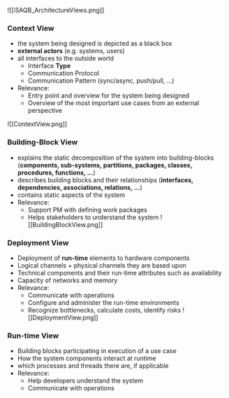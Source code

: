 
![[iSAQB_ArchitectureViews.png]]


### Context View
- the system being designed is depicted as a black box
- **external actors** (e.g. systems, users)
- all interfaces to the outside world
	- Interface **Type**
	- Communication Protocol
	- Communication Pattern (sync/async, push/pull, ...)
- Relevance:
	- Entry point and overview for the system being designed
	- Overview of the most important use cases from an external perspective

![[ContextView.png]]
### Building-Block View
- explains the static decomposition of the system into building-blocks (**components, sub-systems, partitions, packages, classes, procedures, functions, ...**)
- describes building blocks and their relationships (**interfaces, dependencies, associations, relations, ...**)
- contains static aspects of the system
- Relevance:
	- Support PM with defining work packages
	- Helps stakeholders to understand the system
![[BuildingBlockView.png]]

### Deployment View
- Deployment of **run-time** elements to hardware components
- Logical channels + physical channels they are based upon
- Technical components and their run-time attributes such as availability
- Capacity of networks and memory
- Relevance:
	- Communicate with operations
	- Configure and administer the run-time environments
	- Recognize bottlenecks, calculate costs, identify risks
![[DeploymentView.png]]

### Run-time View
- Building blocks participating in execution of a use case
- How the system components interact at runtime
- which processes and threads there are, if applicable
- Relevance:
	- Help developers understand the system
	- Communicate with operations
